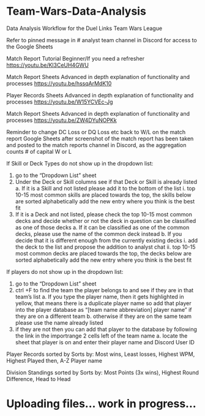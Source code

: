 # Team-Wars-Data-Analysis
Data Analysis Workflow for the Duel Links Team Wars League

Refer to pinned message in # analyst team channel in Discord for access to the Google Sheets

Match Report Tutorial Beginner/If you need a refresher
https://youtu.be/Kl3CeUH4GWU

Match Report Sheets Advanced in depth explanation of functionality and processes
https://youtu.be/hssqArMdK10

Player Records Sheets Advanced in depth explanation of functionality and processes
https://youtu.be/W15YCVEc-Jg

Match Report Sheets Advanced in depth explanation of functionality and processes
https://youtu.be/ZW4DYuNOPKk

Reminder to change DC Loss or DQ Loss etc back to W/L on the match report Google Sheets after screenshot of the match report has been taken and posted to the match reports channel in Discord, as the aggregation counts # of capital W or L

If Skill or Deck Types do not show up in the dropdown list:
1. go to the “Dropdown List” sheet
2. Under the Deck or Skill columns see if that Deck or Skill is already listed
  a. If it is a Skill and not listed please add it to the bottom of the list
    i. top 10-15 most common skills are placed towards the top, the skills below are sorted alphabetically
      add the new entry where you think is the best fit
3. If it is a Deck and not listed, please check the top 10-15 most common decks and decide whether or not the deck in question can be classified as one of those decks
  a. If it can be classified as one of the common decks, please use the name of the common deck instead
  b. If you decide that it is different enough from the currently existing decks
    i. add the deck to the list and propose the addition to analyst chat
    ii. top 10-15 most common decks are placed towards the top, the decks below are sorted alphabetically
      add the new entry where you think is the best fit

If players do not show up in the dropdown list:
1. go to the “Dropdown List” sheet
2. ctrl +F to find the team the player belongs to and see if they are in that team’s list
  a. If you type the player name, then it gets highlighted in yellow, that means there is a duplicate player name
  so add that player into the player database as “[team name abbreviation] player name” if they are on a different team
  b. otherwise if they are on the same team please use the name already listed
3. if they are not then you can add that player to the database by following the link in the importrange 2 cells left of the team name
  a. locate the sheet that player is on and enter their player name and Discord User ID

Player Records sorted by
Sorts by: Most wins, Least losses, Highest WPM, Highest Played then, A-Z Player name

Division Standings sorted by
Sorts by: Most Points (3x wins), Highest Round Difference, Head to Head

# Uploading files... work in progress...

